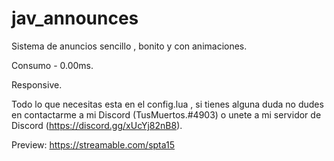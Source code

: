 # jav_announces

Sistema de anuncios sencillo , bonito y con animaciones.

Consumo - 0.00ms.

Responsive.

Todo lo que necesitas esta en el config.lua , si tienes alguna duda no dudes en contactarme a mi Discord (TusMuertos.#4903) o unete a mi servidor de Discord (https://discord.gg/xUcYj82nB8).

Preview:
https://streamable.com/spta15
